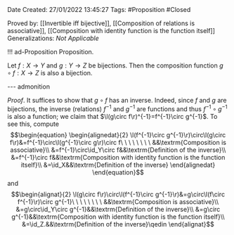 <br />
<br />

Date Created: 27/01/2022 13:45:27
Tags: #Proposition #Closed 

Proved by: [[Invertible iff bijective]], [[Composition of relations is associative]], [[Composition with identity function is the function itself]]
Generalizations: _Not Applicable_

!!! ad-Proposition Proposition.

Let $f:X\to Y$ and $g:Y\to Z$ be bijections. Then the composition function $g\circ f:X\to Z$ is also a bijection.

--- admonition

_Proof_. It suffices to show that $g\circ f$ has an inverse. Indeed, since $f$ and $g$ are bijections, the inverse (relations) $f^{-1}$ and $g^{-1}$ are functions and thus $f^{-1}\circ g^{-1}$ is also a function; we claim that $\l(g\circ f\r)^{-1}=f^{-1}\circ g^{-1}$. To see this, compute
$$\begin{equation}
    \begin{alignedat}{2}
        \l(f^{-1}\circ g^{-1}\r)\circ\l(g\circ f\r)&=f^{-1}\circ\l(g^{-1}\circ g\r)\circ f\ \ \ \ \ \ \ \ &&\textrm{Composition is associative}\\
        &=f^{-1}\circ\id_Y\circ f&&\textrm{Definition of the inverse}\\
        &=f^{-1}\circ f&&\textrm{Composition with identity function is the function itself}\\
        &=\id_X&&\textrm{Definition of the inverse}
    \end{alignedat}
\end{equation}$$
and
$$\begin{alignat}{2}
    \l(g\circ f\r)\circ\l(f^{-1}\circ g^{-1}\r)&=g\circ\l(f\circ f^{-1}\r)\circ g^{-1}\ \ \ \ \ \ \ \ &&\textrm{Composition is associative}\\
    &=g\circ\id_Y\circ g^{-1}&&\textrm{Definition of the inverse}\\
    &=g\circ g^{-1}&&\textrm{Composition with identity function is the function itself}\\
    &=\id_Z.&&\textrm{Definition of the inverse}\qedin
\end{alignat}$$
